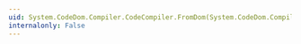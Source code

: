 ```yaml
---
uid: System.CodeDom.Compiler.CodeCompiler.FromDom(System.CodeDom.Compiler.CompilerParameters,System.CodeDom.CodeCompileUnit)
internalonly: False
---
```

